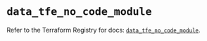 # `data_tfe_no_code_module`

Refer to the Terraform Registry for docs: [`data_tfe_no_code_module`](https://registry.terraform.io/providers/hashicorp/tfe/0.68.2/docs/data-sources/no_code_module).
